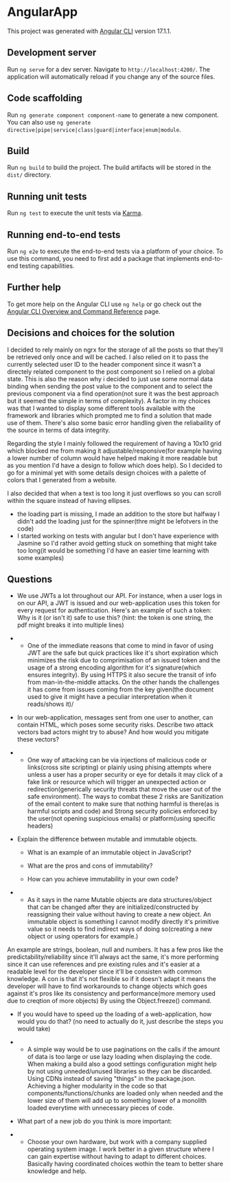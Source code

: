 # AngularApp

This project was generated with [Angular CLI](https://github.com/angular/angular-cli) version 17.1.1.

## Development server

Run `ng serve` for a dev server. Navigate to `http://localhost:4200/`. The application will automatically reload if you change any of the source files.

## Code scaffolding

Run `ng generate component component-name` to generate a new component. You can also use `ng generate directive|pipe|service|class|guard|interface|enum|module`.

## Build

Run `ng build` to build the project. The build artifacts will be stored in the `dist/` directory.

## Running unit tests

Run `ng test` to execute the unit tests via [Karma](https://karma-runner.github.io).

## Running end-to-end tests

Run `ng e2e` to execute the end-to-end tests via a platform of your choice. To use this command, you need to first add a package that implements end-to-end testing capabilities.

## Further help

To get more help on the Angular CLI use `ng help` or go check out the [Angular CLI Overview and Command Reference](https://angular.io/cli) page.

## Decisions and choices for the solution

I decided to rely mainly on ngrx for the storage of all the posts so that they'll be retrieved only once and will be cached. 
I also relied on it to pass the currently selected user ID to the header component since it wasn't a directely related component to the post component so I relied on a global state. 
This is also the reason why i decided to just use some normal data binding when sending the post value to the component and to select the previous component via a find operation(not sure it was the best approach but it seemed the simple in terms of complexity).
A factor in my choices was that I wanted to display some different tools available with the framework and libraries which prompted me to find a solution that made use of them. There's also some basic error handling given the reliabaility of the source in terms of data integrity.

Regarding the style I mainly followed the requirement of having a 10x10 grid which blocked me from making it adjustable/responsive(for example having a lower number of column would have helped making it more readable but as you mention I'd have a design to follow which does help). So I decided to go for a minimal yet with some details design choices with a palette of colors that I generated from a website.

I also decided that when a text is too long it just overflows so you can scroll within the square instead of having ellipses.

* the loading part is missing, I made an addition to the store but halfway I didn't add the loading just for the spinner(thre might be lefotvers in the code)
* I started working on tests with angular but I don't have experience with Jasmine so I'd rather avoid getting stuck on something that might take too long(it would be something I'd have an easier time learning with some examples)

## Questions
  * We use JWTs a lot throughout our API. For instance, when a user logs in on our API, a JWT is issued and our web-application uses this token for every request for authentication. Here's an example of such a token:
Why is it (or isn't it) safe to use this? (hint: the token is one string, the pdf might breaks it into multiple lines)
* * One of the immediate reasons that come to mind in favor of using JWT are the safe but quick practices like it's short expiration which minimizes the risk due to comprimisation of an issued token and the usage of a strong encoding algorithm for it's signature(which ensures integrity). By using HTTPS it also secure the transit of info from man-in-the-middle attacks. On the other hands the challenges it has come from issues coming from the key given(the document used to give it might have a peculiar interpretation when it reads/shows it)/

* In our web-application, messages sent from one user to another, can contain HTML, which poses some security risks. Describe two attack vectors bad actors might try to abuse? And how would you mitigate these vectors?
* * One way of attacking can be via injections of malicious code or links(cross site scripting) or plainly using phising attempts where unless a user has a proper security or eye for details it may click of a fake link or resource which will trigger an unexpected action or redirection(generically security threats that move the user out of the safe environment). 
The ways to combat these 2 risks are Sanitization of the email content to make sure that nothing harmful is there(as is harmful scripts and code) and Strong security policies enforced by the user(not opening suspicious emails) or platform(using specific headers)

* Explain the difference between mutable and immutable objects.
  
  - What is an example of an immutable object in JavaScript?

  - What are the pros and cons of immutability?

  - How can you achieve immutability in your own code?

* * As it says in the name Mutable objects are data structures/object that can be changed after they are initialized/constructed by reassigning their value without having to create a new object. An immutable object is something I cannot modify directly it's primitive value so it needs to find indirect ways of doing so(creating a new object or using operators for example.)

An example are strings, boolean, null and numbers. It has a few  pros like the predictability/reliability since it'll always act the same, it's more performing since it can use references and pre existing rules and it's easier at a readable level for the developer since it'll be consisten with common knowledge.
A con is that it's not flexible so if it doesn't adapt it means the developer will have to find workarounds to change objects which goes against it's pros like its consistency and performance(more memory used due to creqtion of more objects)
By using the Object.freeze() command.

* If you would have to speed up the loading of a web-application, how would you do that? (no need to actually do it, just describe the steps you would take)
*  * A simple way would be to use paginations on the calls if the amount of data is too large or use lazy loading when displaying the code. When making a build also a good settings configuration might help by not using unneded/unused libraries so they can be discarded. Using CDNs instead of saving "things" in the package.json. Achieving a higher modularity in the code so that components/functions/chunks are loaded only when needed and the lower size of them will add up to something lower of a monolith loaded everytime with unnecessary pieces of code.

* What part of a new job do you think is more important:
* * Choose your own hardware, but work with a company supplied operating system image. 
I work better in a given structure where I can gain expertise without having to adapt to different choices. Basically having coordinated choices wothin the team to better share knowledge and help.

